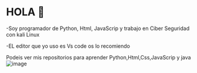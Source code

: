 # HOLA 👋

-Soy programador de Python, Html, JavaScrip y trabajo en Ciber Seguridad con kali Linux 

-EL editor que yo uso es Vs code os lo recomiendo

 Podeis ver mis repositorios para aprender Python,Html,Css,JavaScrip y java 
 ![image](https://github.com/Lukas1978/Lukas1978/assets/144269878/689a6f5a-5a43-47f1-a183-295a461b76ec)


